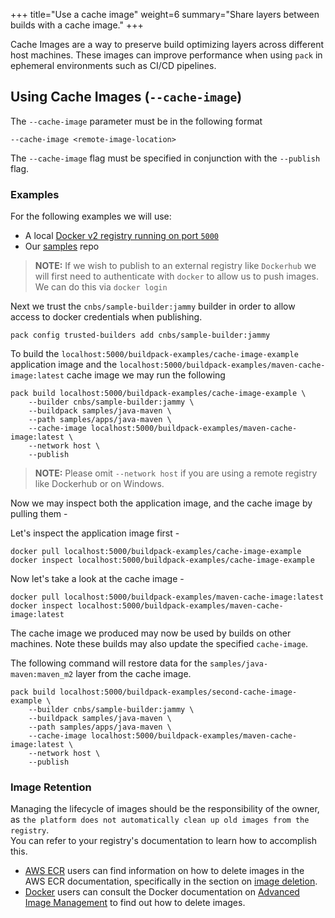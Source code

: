 +++
title="Use a cache image"
weight=6
summary="Share layers between builds with a cache image."
+++
<!--+- `
# Cache Images
`+-->

Cache Images are a way to preserve build optimizing layers across different host machines. 
These images can improve performance when using `pack` in ephemeral environments such as CI/CD pipelines.

## Using Cache Images (`--cache-image`)

The `--cache-image` parameter must be in the following format

```
--cache-image <remote-image-location>
```

The `--cache-image` flag must be specified in conjunction with the `--publish` flag.

### Examples
For the following examples we will use:
 - A local [Docker v2 registry running on port `5000`](https://docs.docker.com/registry/deploying/#run-a-local-registry)
 - Our [samples][samples] repo

> **NOTE:**  If we wish to publish to an external registry like `Dockerhub` we will first need to authenticate with `docker` to allow us to push images. We can do this via `docker login`


Next we trust the `cnbs/sample-builder:jammy` builder in order to allow access to docker credentials when publishing.

```
pack config trusted-builders add cnbs/sample-builder:jammy
```
<!--+- "{{execute}}"+-->

To build the `localhost:5000/buildpack-examples/cache-image-example` application image
 and the `localhost:5000/buildpack-examples/maven-cache-image:latest` cache image
 we may run the following 

```
pack build localhost:5000/buildpack-examples/cache-image-example \
    --builder cnbs/sample-builder:jammy \
    --buildpack samples/java-maven \
    --path samples/apps/java-maven \
    --cache-image localhost:5000/buildpack-examples/maven-cache-image:latest \
    --network host \
    --publish
```
<!--+- "{{execute}}"+-->

> **NOTE:**  Please omit `--network host` if you are using a remote registry like Dockerhub or on Windows.

Now we may inspect both the application image, and the cache image by pulling them -

Let's inspect the application image first -

```
docker pull localhost:5000/buildpack-examples/cache-image-example
docker inspect localhost:5000/buildpack-examples/cache-image-example
```
<!--+- "{{execute}}"+-->

Now let's take a look at the cache image - 
```
docker pull localhost:5000/buildpack-examples/maven-cache-image:latest
docker inspect localhost:5000/buildpack-examples/maven-cache-image:latest
```
<!--+- "{{execute}}"+-->

The cache image we produced may now be used by builds on other machines. Note these
builds may also update the specified `cache-image`.

The following command will restore data for the `samples/java-maven:maven_m2` layer from the cache image.
```
pack build localhost:5000/buildpack-examples/second-cache-image-example \
    --builder cnbs/sample-builder:jammy \
    --buildpack samples/java-maven \
    --path samples/apps/java-maven \
    --cache-image localhost:5000/buildpack-examples/maven-cache-image:latest \
    --network host \
    --publish
```
<!--+- "{{execute}}"+-->

### Image Retention

Managing the lifecycle of images should be the responsibility of the owner, as `the platform does not automatically clean up old images from the registry`.   
You can refer to your registry's documentation to learn how to accomplish this.   
* [AWS ECR](https://aws.amazon.com/ecr/) users can find information on how to delete images in the AWS ECR documentation, specifically in the section on [image deletion](https://docs.aws.amazon.com/AmazonECR/latest/userguide/delete_image.html).
* [Docker](https://docs.docker.com/engine/) users can consult the Docker documentation on [Advanced Image Management](https://docs.docker.com/docker-hub/image-management/) to find out how to delete images.


[samples]: https://github.com/buildpack/samples
